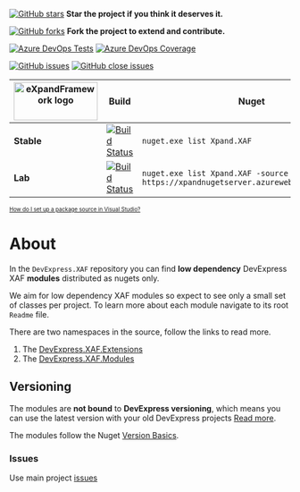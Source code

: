 [![GitHub stars](https://img.shields.io/github/stars/eXpandFramework/DevExpress.XAF.svg)](https://github.com/eXpandFramework/DevExpress.XAF/stargazers) **Star the project if you think it deserves it.** 

[![GitHub forks](https://img.shields.io/github/forks/eXpandFramework/DevExpress.XAF.svg)](https://github.com/eXpandFramework/DevExpress.XAF/network) **Fork the project to extend and contribute.**

[![Azure DevOps Tests](https://img.shields.io/azure-devops/tests/expandDevOps/expandframework/23.svg?logo=azuredevops)](https://dev.azure.com/eXpandDevOps/eXpandFramework/_build/latest?definitionId=23) [![Azure DevOps Coverage](https://img.shields.io/azure-devops/coverage/eXpandDevOps/expandframework/23.svg?logo=azuredevops)](https://dev.azure.com/eXpandDevOps/eXpandFramework/_build/latest?definitionId=23)

[![GitHub issues](https://img.shields.io/github/issues/eXpandFramework/expand/XAF.svg)](https://github.com/eXpandFramework/eXpand/issues?utf8=%E2%9C%93&q=is%3Aissue+is%3Aopen+sort%3Aupdated-desc+label%3AXAF) [![GitHub close issues](https://img.shields.io/github/issues-closed/eXpandFramework/eXpand/XAF.svg)](https://github.com/eXpandFramework/eXpand/issues?utf8=%E2%9C%93&q=is%3Aissue+is%3Aclosed+sort%3Aupdated-desc+label%3AXAF+)


| <img src="http://expandframework.com/images/site/logo.png" width=150 height=68 alt="eXpandFramework logo"/> | Build | Nuget
|----------|--------|--------
**Stable**|[![Build Status](https://dev.azure.com/eXpandDevOps/eXpandFramework/_apis/build/status/Packages/XAF-Lab?branchName=lab)](https://dev.azure.com/eXpandDevOps/eXpandFramework/_build/latest?definitionId=23?branchName=lab)|`nuget.exe list Xpand.XAF`
**Lab**|[![Build Status](https://dev.azure.com/eXpandDevOps/eXpandFramework/_apis/build/status/Packages/XAF-Lab?branchName=lab)](https://dev.azure.com/eXpandDevOps/eXpandFramework/_build/latest?definitionId=23?branchName=lab)|`nuget.exe list Xpand.XAF -source https://xpandnugetserver.azurewebsites.net/nuget`
<sub><sup>[How do I set up a package source in Visual Studio?](https://go.microsoft.com/fwlink/?linkid=698608)</sup></sub>

# About
In the `DevExpress.XAF` repository you can find **low dependency** DevExpress XAF **modules** distributed as nugets only. 

We aim for low dependency XAF modules so expect to see only a small set of classes per project. To learn more about each module navigate to its root `Readme` file.

There are two namespaces in the source, follow the links to read more. 
1. The [DevExpress.XAF.Extensions](https://github.com/eXpandFramework/XAF/blob/master/src/Extensions/)
2. The [DevExpress.XAF.Modules](https://github.com/eXpandFramework/XAF/tree/master/src/Modules)

## Versioning
The modules are **not bound** to **DevExpress versioning**, which means you can use the latest version with your old DevExpress projects [Read more](https://github.com/eXpandFramework/XAF/tree/master/tools/Xpand.VersionConverter).

The modules follow the Nuget [Version Basics](https://docs.microsoft.com/en-us/nuget/reference/package-versioning#version-basics).

### Issues
Use main project [issues](https://github.com/eXpandFramework/eXpand/issues/new?assignees=apobekiaris&labels=Question%2C+XAF&template=xaf--question.md&title=)
